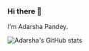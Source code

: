 ### Hi there 👋

I'm Adarsha Pandey.

![Adarsha's GitHub stats](https://github-readme-stats.vercel.app/api?username=Iam0-0ap)

